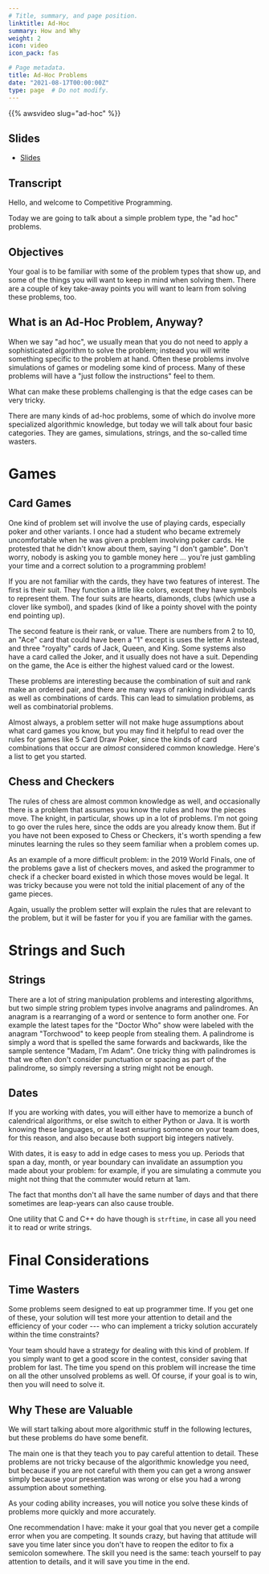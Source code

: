 ```yaml
---
# Title, summary, and page position.
linktitle: Ad-Hoc
summary: How and Why
weight: 2
icon: video
icon_pack: fas

# Page metadata.
title: Ad-Hoc Problems
date: "2021-08-17T00:00:00Z"
type: page  # Do not modify.
---
```


{{% awsvideo slug="ad-hoc" %}}

## Slides
- [Slides](/slides/ad-hoc.pdf)

## Transcript

Hello, and welcome to Competitive Programming.

Today we are going to talk about a simple problem type, the "ad hoc"
problems.

## Objectives

Your goal is to be familiar with some of the problem types
that show up, and some of the things you will want to keep in mind
when solving them.  There are a couple of key take-away points you will
want to learn from solving these problems, too.

## What is an Ad-Hoc Problem, Anyway?

When we say "ad hoc", we usually mean that you do not need
to apply a sophisticated algorithm to solve the problem; instead you
will write something specific to the problem at hand.  Often these
problems involve simulations of games or modeling some kind of process.
Many of these problems will have a "just follow the instructions" feel
to them.

What can make these problems challenging is that the edge cases can be
very tricky.

There are many kinds of ad-hoc problems, some of which do involve more
specialized algorithmic knowledge, but today we will talk about 
four basic categories.  They are games, simulations, strings, and
the so-called time wasters.

# Games

## Card Games

One kind of problem set will involve the use of playing cards, especially poker
and other variants.  I once had a student who became extremely uncomfortable when
he was given a problem involving poker cards.  He protested that he didn't know
about them, saying "I don't gamble".  Don't worry, nobody is asking you to gamble
money here ... you're just gambling your time and a correct solution to a programming problem!

If you are not familiar with the cards, they have two features of interest.
The first is their suit.  They function a little like colors, except they have symbols
to represent them.  The four suits are hearts, diamonds, clubs (which use a clover
like symbol), and spades (kind of like a pointy shovel with the pointy end pointing
up).

The second feature is their rank, or value.  There are numbers from 2 to 10, an "Ace"
card that could have been a "1" except is uses the letter A instead, and three "royalty" cards
of Jack, Queen, and King.  Some systems also have a card called the Joker, and it usually
does not have a suit.  Depending on the game, the Ace is either the highest valued card
or the lowest.

These problems are interesting because the combination of suit and rank make an ordered
pair, and there are many ways of ranking individual cards as well as combinations of cards.
This can lead to simulation problems, as well as combinatorial problems.

Almost always, a problem setter will not make huge assumptions about what card games
you know, but you may find it helpful to read over the rules for games like 5 Card Draw
Poker, since the kinds of card combinations that occur are *almost* considered common knowledge.
Here's a list to get you started.

## Chess and Checkers

The rules of chess are almost common knowledge as well, and occasionally there is a problem
that assumes you know the rules and how the pieces move.  The knight, in particular,
shows up in a lot of problems.  I'm not going to go over the rules here, since the odds are
you already know them.  But if you have not been exposed to Chess or Checkers, it's worth
spending a few minutes learning the rules so they seem familiar when a problem comes up.

As an example of a more difficult problem: in the 2019 World Finals, one of the problems gave
a list of checkers moves, and asked the programmer to check if a checker board existed in
which those moves would be legal.  It was tricky because you were not told the initial
placement of any of the game pieces.

Again, usually the problem setter will explain the rules that are relevant to the problem,
but it will be faster for you if you are familiar with the games.

# Strings and Such

## Strings

There are a lot of string manipulation problems and interesting algorithms, but two simple
string problem types involve anagrams and palindromes.  An anagram is a rearranging of a
word or sentence to form another one.  For example the latest tapes for the "Doctor Who"
show were labeled with the anagram "Torchwood" to keep people from stealing them.
A palindrome is simply a word that is spelled the same forwards and backwards, like
the sample sentence "Madam, I'm Adam".  One tricky thing with palindromes is that we
often don't consider punctuation or spacing as part of the palindrome, so simply
reversing a string might not be enough.

## Dates

If you are working with dates, you will either have to memorize a bunch of calendrical
algorithms, or else switch to either Python or Java.  It is worth knowing these languages,
or at least ensuring someone on your team does, for this reason, and also because both
support big integers natively.

With dates, it is easy to add in edge cases to mess you up.  Periods that span a day, month,
or year boundary can invalidate an assumption you made about your problem: for example, if
you are simulating a commute you might not thing that the commuter would return at 1am.

The fact that months don't all have the same number of days and that there sometimes are leap-years
can also cause trouble.

One utility that C and C++ do have though is `strftime`, in case all you need it to read or write
strings.

# Final Considerations

## Time Wasters

Some problems seem designed to eat up programmer time.  If you get one of these, your solution
will test more your attention to detail and the efficiency of your coder --- who can implement
a tricky solution accurately within the time constraints?

Your team should have a strategy for dealing with this kind of problem.  If you simply want to
get a good score in the contest, consider saving that problem for last.  The time you spend
on this problem will increase the time on all the other unsolved problems as well.
Of course, if your goal is to win, then you will need to solve it.

## Why These are Valuable

We will start talking about more algorithmic stuff in the following lectures, but these
problems do have some benefit.

The main one is that they teach you to pay careful attention to detail. These
problems are not tricky because of the algorithmic knowledge you need, but
because if you are not careful with them you can get a wrong answer simply
because your presentation was wrong or else you had a wrong assumption about
something.

As your coding ability increases, you will notice you solve these kinds of problems
more quickly and more accurately.

One recommendation I have: make it your goal that you never get a compile error
when you are competing.  It sounds crazy, but having that attitude will save you
time later since you don't have to reopen the editor to fix a semicolon somewhere.
The skill you need is the same: teach yourself to pay attention to details, and
it will save you time in the end.


